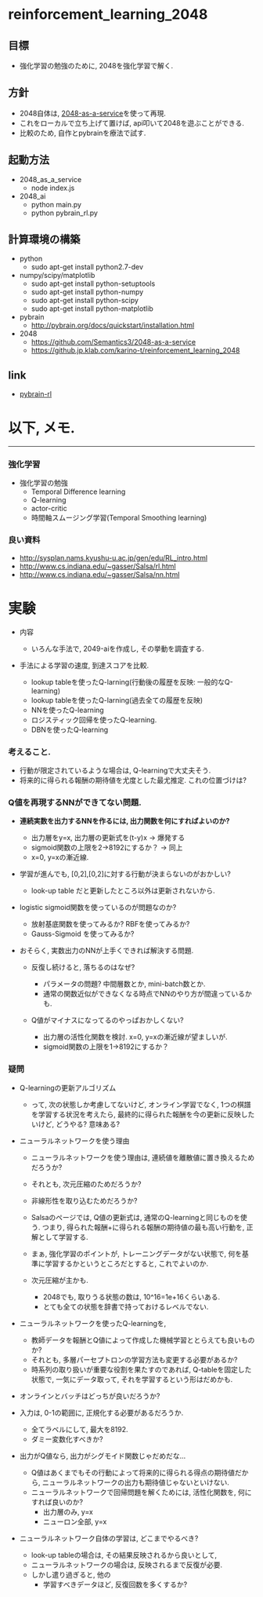 reinforcement_learning_2048
===========================

## 目標
+ 強化学習の勉強のために, 2048を強化学習で解く.

## 方針
+ 2048自体は, [2048-as-a-service](https://github.com/Semantics3/2048-as-a-service.git )を使って再現.
+ これをローカルで立ち上げて置けば, api叩いて2048を遊ぶことができる.
+ 比較のため, 自作とpybrainを療法で試す.

## 起動方法
+ 2048_as_a_service
  + node index.js 
+ 2048_ai
  + python main.py
  + python pybrain_rl.py

## 計算環境の構築
+ python
  + sudo apt-get install python2.7-dev
+ numpy/scipy/matplotlib
  + sudo apt-get install python-setuptools
  + sudo apt-get install python-numpy
  + sudo apt-get install python-scipy
  + sudo apt-get install python-matplotlib
+ pybrain
  + http://pybrain.org/docs/quickstart/installation.html
+ 2048
  + https://github.com/Semantics3/2048-as-a-service
  + https://github.jp.klab.com/karino-t/reinforcement_learning_2048


## link
+ [pybrain-rl](docs/pybrain_rl.md)


# 以下, メモ.
---
### 強化学習
+ 強化学習の勉強
  + Temporal Difference learning
  + Q-learning
  + actor-critic
  + 時間軸スムージング学習(Temporal Smoothing learning)



### 良い資料
+ http://sysplan.nams.kyushu-u.ac.jp/gen/edu/RL_intro.html
+ http://www.cs.indiana.edu/~gasser/Salsa/rl.html
+ http://www.cs.indiana.edu/~gasser/Salsa/nn.html

# 実験
+ 内容
  + いろんな手法で, 2049-aiを作成し, その挙動を調査する.

+ 手法による学習の速度, 到達スコアを比較.
  + lookup tableを使ったQ-larning(行動後の履歴を反映: 一般的なQ-learning)
  + lookup tableを使ったQ-larning(過去全ての履歴を反映)
  + NNを使ったQ-learning
  + ロジスティック回帰を使ったQ-learning.
  + DBNを使ったQ-learning


### 考えること.
+ 行動が限定されているような場合は, Q-learningで大丈夫そう.
+ 将来的に得られる報酬の期待値を尤度とした最尤推定. これの位置づけは?



### Q値を再現するNNができてない問題.

+ __連続実数を出力するNNを作るには, 出力関数を何にすればよいのか?__
  + 出力層をy=x, 出力層の更新式を(t-y)x         -> 爆発する
  + sigmoid関数の上限を2->8192にするか？        -> 同上
  + x=0, y=xの漸近線.

+ 学習が進んでも, [0,2],[0,2]に対する行動が決まらないのがおかしい?
  + look-up table だと更新したところ以外は更新されないから.

+ logistic sigmoid関数を使っているのが問題なのか?
  + 放射基底関数を使ってみるか? RBFを使ってみるか?
  + Gauss-Sigmoid を使ってみるか?


+ おそらく, 実数出力のNNが上手くできれば解決する問題.
  + 反復し続けると, 落ちるのはなぜ?
    + パラメータの問題? 中間層数とか, mini-batch数とか.
    + 通常の関数近似ができなくなる時点でNNのやり方が間違っているかも.

  + Q値がマイナスになってるのやっぱおかしくない?
    + 出力層の活性化関数を検討. x=0, y=xの漸近線が望ましいが.
    + sigmoid関数の上限を1->8192にするか？




### 疑問
+ Q-learningの更新アルゴリズム
  + って, 次の状態しか考慮してないけど,
    オンライン学習でなく, 1つの棋譜を学習する状況を考えたら,
    最終的に得られた報酬を今の更新に反映したいけど, どうやる? 意味ある?

+ ニューラルネットワークを使う理由
  + ニューラルネットワークを使う理由は, 連続値を離散値に置き換えるためだろうか?
  + それとも, 次元圧縮のためだろうか?
  + 非線形性を取り込むためだろうか?
  + Salsaのページでは, Q値の更新式は, 通常のQ-learningと同じものを使う.
    つまり, 得られた報酬+に得られる報酬の期待値の最も高い行動を, 正解として学習する.
  + まぁ, 強化学習のポイントが, トレーニングデータがない状態で,
    何を基準に学習するかというところだとすると, これでよいのか.

  + 次元圧縮が主かも.
    + 2048でも, 取りうる状態の数は, 10^16=1e+16くらいある.
    + とても全ての状態を辞書で持っておけるレベルでない.

+ ニューラルネットワークを使ったQ-learningを,
  + 教師データを報酬とQ値によって作成した機械学習ととらえても良いものか?
  + それとも, 多層パーセプトロンの学習方法も変更する必要があるか?
  + 時系列の取り扱いが重要な役割を果たすのであれば,
    Q-tableを固定した状態で, 一気にデータ取って, それを学習するという形はだめかも.


+ オンラインとバッチはどっちが良いだろうか?

+ 入力は, 0-1の範囲に, 正規化する必要があるだろうか.
  + 全てラベルにして, 最大を8192.
  + ダミー変数化すべきか?

+ 出力がQ値なら, 出力がシグモイド関数じゃだめだな...
  + Q値はあくまでもその行動によって将来的に得られる得点の期待値だから,
    ニューラルネットワークの出力も期待値じゃないといけない.
  + ニューラルネットワークで回帰問題を解くためには, 活性化関数を, 何にすれば良いのか?
    + 出力層のみ, y=x
    + ニューロン全部, y=x

+ ニューラルネットワーク自体の学習は, どこまでやるべき?
  + look-up tableの場合は, その結果反映されるから良いとして,
  + ニューラルネットワークの場合は, 反映されるまで反復が必要.
  + しかし遣り過ぎると, 他の
    + 学習すべきデータほど, 反復回数を多くするか?










